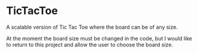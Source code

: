 # TicTacToe

A scalable version of Tic Tac Toe where the board can be of any size.

At the moment the board size must be changed in the code, but I would like to return to this project
and allow the user to choose the board size.
